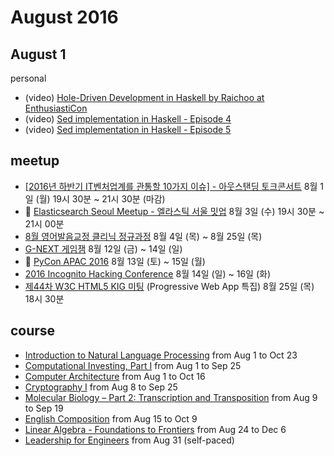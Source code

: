 # August 2016

## August 1

personal
* (video) [Hole-Driven Development in Haskell by Raichoo at EnthusiastiCon](https://www.youtube.com/watch?v=IRGKkiGG5CY)
* (video) [Sed implementation in Haskell - Episode 4](https://www.youtube.com/watch?v=i02SarWmuK4)
* (video) [Sed implementation in Haskell - Episode 5](https://www.youtube.com/watch?v=NsTF7RUzd4c)

## meetup

* [[2016년 하반기 IT벤처업계를 관통할 10가지 이슈] - 아웃스탠딩 토크콘서트](http://onoffmix.com/event/73214) 8월 1일 (월) 19시 30분 ~ 21시 30분 (마감)
* :paw_prints: [Elasticsearch Seoul Meetup - 엘라스틱 서울 밋업](http://onoffmix.com/event/73475) 8월 3일 (수) 19시 30분 ~ 21시 00분
* [8월 영어발음교정 클리닉 정규과정](http://onoffmix.com/event/74635) 8월 4일 (목) ~ 8월 25일 (목)
* [G-NEXT 게임잼](http://onoffmix.com/event/73918) 8월 12일 (금) ~ 14일 (일)
* :paw_prints: [PyCon APAC 2016](https://www.pycon.kr/2016apac/) 8월 13일 (토) ~ 15일 (월)
* [2016 Incognito Hacking Conference](http://onoffmix.com/event/73828) 8월 14일 (일) ~ 16일 (화)
* [제44차 W3C HTML5 KIG 미팅](http://lists.w3.org/Archives/Public/public-html5kr/2016Jul/0005.html) (Progressive Web App 특집) 8월 25일 (목) 18시 30분

## course

* [Introduction to Natural Language Processing](https://www.coursera.org/learn/natural-language-processing) from Aug 1 to Oct 23
* [Computational Investing, Part I](https://www.coursera.org/learn/computational-investing) from Aug 1 to Sep 25
* [Computer Architecture](https://www.coursera.org/learn/comparch) from Aug 1 to Oct 16
* [Cryptography I](https://www.coursera.org/learn/crypto) from Aug 8 to Sep 25
* [Molecular Biology – Part 2: Transcription and Transposition](https://www.edx.org/course/molecular-biology-part-2-transcription-mitx-7-28-2x-0) from Aug 9 to Sep 19
* [English Composition](https://www.edx.org/course/english-composition-asux-eng101x-0) from Aug 15 to Oct 9
* [Linear Algebra - Foundations to Frontiers](https://www.edx.org/course/linear-algebra-foundations-frontiers-utaustinx-ut-5-04x) from Aug 24 to Dec 6
* [Leadership for Engineers](https://www.edx.org/course/leadership-engineers-delftx-lfe101x-0) from Aug 31 (self-paced)

